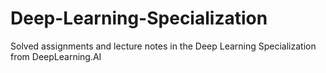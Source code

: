 # Deep-Learning-Specialization
Solved assignments and lecture notes in the Deep Learning Specialization from DeepLearning.AI
